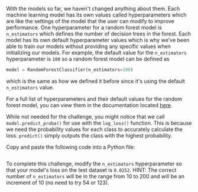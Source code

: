 With the models so far, we haven't changed anything about them. Each machine learning model has its own values called hyperparameters which are like the settings of the model that the user can modify to improve performance. One hyperparameter for a random forest model is `n_estimators` which defines the number of decision trees in the forest. Each model has its own default hyperparameter values which is why we've been able to train our models without providing any specific values when initializing our models. For example, the default value for the `n_estimators` hyperparameter is `100` so a random forest model can be defined as
```python
model = RandomForestClassifier(n_estimators=100)
```
which is the same as how we defined it before since it's using the default `n_estimators` value.

For a full list of hyperparameters and their default values for the random forest model, you can view them in the documentation located [here](https://scikit-learn.org/stable/modules/generated/sklearn.ensemble.RandomForestClassifier.html).

While not needed for the challenge, you might notice that we call `model.predict_proba()` for use with the `log_loss()` function. This is because we need the probability values for each class to accurately calculate the loss. `predict()` simply outputs the class with the highest probability.

Copy and paste the following code into a Python file:
```python
```

To complete this challenge, modify the `n_estimators` hyperparameter so that your model's loss on the test dataset is `0.0252`. HINT: The correct number of `n_estimators` will be in the range from 10 to 200 and will be an increment of 10 (no need to try 54 or 123).